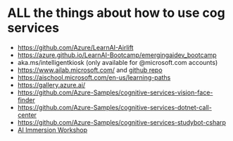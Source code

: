 # ALL the things about how to use cog services

- https://github.com/Azure/LearnAI-Airlift
- https://azure.github.io/LearnAI-Bootcamp/emergingaidev_bootcamp
- aka.ms/intelligentkiosk (only available for @microsoft.com accounts)
- https://www.ailab.microsoft.com/ and [github repo](https://github.com/Microsoft/ailab)
- https://aischool.microsoft.com/en-us/learning-paths
- https://gallery.azure.ai/
- https://github.com/Azure-Samples/cognitive-services-vision-face-finder
- https://github.com/Azure-Samples/cognitive-services-dotnet-call-center
- https://github.com/Azure-Samples/cognitive-services-studybot-csharp
- [AI Immersion Workshop](https://github.com/Microsoft/AI-Immersion-Workshop)
 
